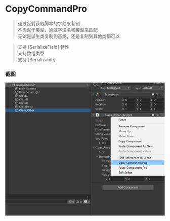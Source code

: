 
# CopyCommandPro

>通过反射获取脚本的字段来复制  
>不拘泥于类型，通过字段名和类型来匹配  
>无论是派生类复制到基类，还是复制到其他类都可以  

>支持 [SerializeField] 特性   
>支持数组类型   
>支持 [Serializable]   

### 截图

![Image text](https://github.com/corle-bell/CopyCommandPro/blob/main/Screenshoot/CommndItem.png)
